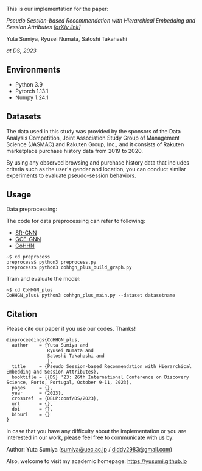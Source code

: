 This is our implementation for the paper:

_Pseudo Session-based Recommendation with Hierarchical Embedding and Session Attributes [[arXiv link](https://arxiv.org/abs/2306.10029)]_ 

Yuta Sumiya, Ryusei Numata, Satoshi Takahashi

_at DS, 2023_

## Environments
- Python 3.9
- Pytorch 1.13.1
- Numpy 1.24.1

## Datasets
The data used in this study was provided by the sponsors of the Data Analysis Competition, Joint Association Study Group of Management Science (JASMAC) and Rakuten Group, Inc., and it consists of Rakuten marketplace purchase history data from 2019 to 2020.

By using any observed browsing and purchase history data that includes criteria such as the user's gender and location, you can conduct similar experiments to evaluate pseudo-session behaviors.

## Usage

Data preprocessing:

The code for data preprocessing can refer to following:
- [SR-GNN](https://github.com/CRIPAC-DIG/SR-GNN)
- [GCE-GNN](https://github.com/CCIIPLab/GCE-GNN)
- [CoHHN](https://github.com/Zhang-xiaokun/CoHHN)

~~~~
~$ cd preprocess
preprocess$ python3 preprocess.py
preprocess$ python3 cohhgn_plus_build_graph.py
~~~~


Train and evaluate the model:
~~~~
~$ cd CoHHGN_plus
CoHHGN_plus$ python3 cohhgn_plus_main.py --dataset datasetname
~~~~

## Citation
Please cite our paper if you use our codes. Thanks!
```
@inproceedings{CoHHGN_plus,
  author    = {Yuta Sumiya and
               Ryusei Numata and
               Satoshi Takahashi and
               },           
  title     = {Pseudo Session-based Recommendation with Hierarchical Embedding and Session Attributes},         
  booktitle = {{DS} '23: 26th International Conference on Discovery Science, Porto, Portugal, October 9-11, 2023},          
  pages     = {},
  year      = {2023},
  crossref  = {DBLP:conf/DS/2023},
  url       = {},
  doi       = {},
  biburl    = {}
}
```

In case that you have any difficulty about the implementation or you are interested in our work,  please feel free to communicate with us by:

Author: Yuta Sumiya (sumiya@uec.ac.jp / diddy2983@gmail.com)

Also, welcome to visit my academic homepage: https://yusumi.github.io

